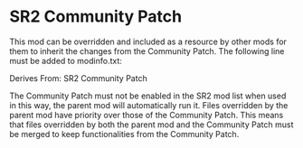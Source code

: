 # SR2 Community Patch

This mod can be overridden and included as a resource by other mods for them to inherit
the changes from the Community Patch.
The following line must be added to modinfo.txt:

Derives From: SR2 Community Patch

The Community Patch must not be enabled in the SR2 mod list when used in this way,
the parent mod will automatically run it. Files overridden by the parent mod have
priority over those of the Community Patch.
This means that files overridden by both the parent mod and the Community Patch
must be merged to keep functionalities from the Community Patch.
